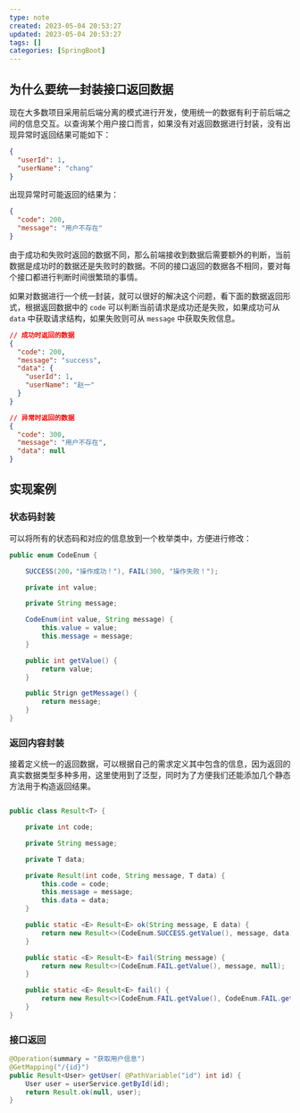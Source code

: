 ```yaml
---
type: note
created: 2023-05-04 20:53:27
updated: 2023-05-04 20:53:27
tags: []
categories: [SpringBoot]
---
```


## 为什么要统一封装接口返回数据

现在大多数项目采用前后端分离的模式进行开发，使用统一的数据有利于前后端之间的信息交互。以查询某个用户接口而言，如果没有对返回数据进行封装，没有出现异常时返回结果可能如下：

```json
{
  "userId": 1,
  "userName": "chang"
}
```

出现异常时可能返回的结果为：

```json
{
  "code": 200,
  "message": "用户不存在"
}
```

由于成功和失败时返回的数据不同，那么前端接收到数据后需要额外的判断，当前数据是成功时的数据还是失败时的数据。不同的接口返回的数据各不相同，要对每个接口都进行判断时间很繁琐的事情。

如果对数据进行一个统一封装，就可以很好的解决这个问题，看下面的数据返回形式，根据返回数据中的 `code` 可以判断当前请求是成功还是失败，如果成功可从 `data` 中获取请求结构，如果失败则可从 `message` 中获取失败信息。

```json
// 成功时返回的数据
{
  "code": 200,
  "message": "success",
  "data": {
    "userId": 1,
    "userName": "赵一"
  }
}

// 异常时返回的数据
{
  "code": 300,
  "message": "用户不存在",
  "data": null
} 
```

## 实现案例

### 状态码封装

可以将所有的状态码和对应的信息放到一个枚举类中，方便进行修改：

```java
public enum CodeEnum {

    SUCCESS(200，"操作成功！"), FAIL(300, "操作失败！");

    private int value;

	private String message;

    CodeEnum(int value, String message) {
        this.value = value;
        this.message = message;
    }

    public int getValue() {
        return value;
    }

	public Strign getMessage() {
		return message;
	}
}
```

### 返回内容封装

接着定义统一的返回数据，可以根据自己的需求定义其中包含的信息，因为返回的真实数据类型多种多用，这里使用到了泛型，同时为了方便我们还能添加几个静态方法用于构造返回结果。

```java

public class Result<T> {

    private int code;

    private String message;

    private T data;

    private Result(int code, String message, T data) {
        this.code = code;
        this.message = message;
        this.data = data;
    }

    public static <E> Result<E> ok(String message, E data) {
        return new Result<>(CodeEnum.SUCCESS.getValue(), message, data);
    }

    public static <E> Result<E> fail(String message) {
        return new Result<>(CodeEnum.FAIL.getValue(), message, null);
    }

	public static <E> Result<E> fail() {
        return new Result<>(CodeEnum.FAIL.getValue(), CodeEnum.FAIL.getMessage(), null);
    }
}
```

### 接口返回

```java
@Operation(summary = "获取用户信息")
@GetMapping("/{id}")
public Result<User> getUser( @PathVariable("id") int id) {
	User user = userService.getById(id);
	return Result.ok(null, user);
}
```
